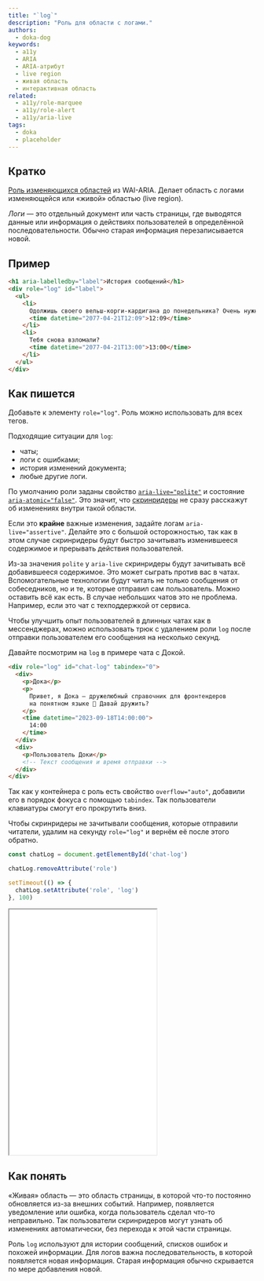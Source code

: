 ```yaml
---
title: "`log`"
description: "Роль для области с логами."
authors:
  - doka-dog
keywords:
  - a11y
  - ARIA
  - ARIA-атрибут
  - live region
  - живая область
  - интерактивная область
related:
  - a11y/role-marquee
  - a11y/role-alert
  - a11y/aria-live
tags:
  - doka
  - placeholder
---
```


## Кратко

[Роль изменяющихся областей](/a11y/aria-roles/#roli-izmenyayushchihsya-oblastey) из WAI-ARIA. Делает область с логами изменяющейся или «живой» областью (live region).

_Логи_ — это отдельный документ или часть страницы, где выводятся данные или информация о действиях пользователей в определённой последовательности. Обычно старая информация перезаписывается новой.

## Пример

```html
<h1 aria-labelledby="label">История сообщений</h1>
<div role="log" id="label">
  <ul>
    <li>
      Одолжишь своего вельш-корги-кардигана до понедельника? Очень нужно.
      <time datetime="2077-04-21T12:09">12:09</time>
    </li>
    <li>
      Тебя снова взломали?
      <time datetime="2077-04-21T13:00">13:00</time>
    </li>
  </ul>
</div>
```

## Как пишется

Добавьте к элементу `role="log"`. Роль можно использовать для всех тегов.

Подходящие ситуации для `log`:

- чаты;
- логи с ошибками;
- история изменений документа;
- любые другие логи.

По умолчанию роли заданы свойство [`aria-live="polite"`](/a11y/aria-live/) и состояние [`aria-atomic="false"`](/a11y/aria-atomic/). Это значит, что [скринридеры](/a11y/screenreaders/) не сразу расскажут об изменениях внутри такой области.

Если это **крайне** важные изменения, задайте логам `aria-live="assertive"`. Делайте это с большой осторожностью, так как в этом случае скринридеры будут быстро зачитывать изменившееся содержимое и прерывать действия пользователей.

Из-за значения `polite` у `aria-live` скринридеры будут зачитывать всё добавившееся содержимое. Это может сыграть против вас в чатах. Вспомогательные технологии будут читать не только сообщения от собеседников, но и те, которые отправил сам пользователь. Можно оставить всё как есть. В случае небольших чатов это не проблема. Например, если это чат с техподдержкой от сервиса.

Чтобы улучшить опыт пользователей в длинных чатах как в мессенджерах, можно использовать трюк с удалением роли `log` после отправки пользователем его сообщения на несколько секунд.

Давайте посмотрим на `log` в примере чата с Докой.

```html
<div role="log" id="chat-log" tabindex="0">
  <div>
    <p>Дока</p>
    <p>
      Привет, я Дока — дружелюбный справочник для фронтендеров
      на понятном языке 🐶 Давай дружить?
    </p>
    <time datetime="2023-09-18T14:00:00">
      14:00
    </time>
  </div>
  <div>
    <p>Пользователь Доки</p>
    <!-- Текст сообщения и время отправки -->
  </div>
</div>
```

Так как у контейнера с роль есть свойство `overflow="auto"`, добавили его в порядок фокуса с помощью `tabindex`. Так пользователи клавиатуры смогут его прокрутить вниз.

Чтобы скринридеры не зачитывали сообщения, которые отправили читатели, удалим на секунду `role="log"` и вернём её после этого обратно.

```javascript
const chatLog = document.getElementById('chat-log')

chatLog.removeAttribute('role')

setTimeout(() => {
  chatLog.setAttribute('role', 'log')
}, 100)
```

<iframe title="Чат с ролью log" src="demos/chat-w-log/" height="500"></iframe>

## Как понять

«Живая» область — это область страницы, в которой что-то постоянно обновляется из-за внешних событий. Например, появляется уведомление или ошибка, когда пользователь сделал что-то неправильно. Так пользователи скринридеров могут узнать об изменениях автоматически, без перехода к этой части страницы.

Роль `log` используют для истории сообщений, списков ошибок и похожей информации. Для логов важна последовательность, в которой появляется новая информация. Старая информация обычно скрывается по мере добавления новой.

